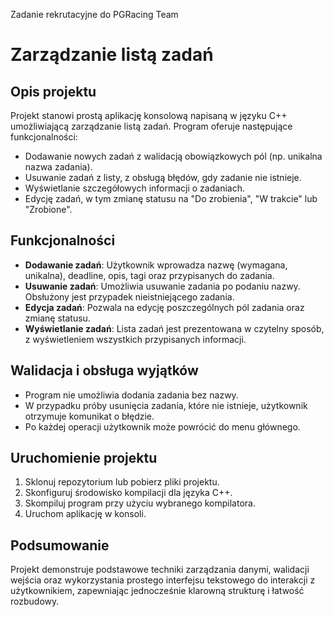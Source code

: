 Zadanie rekrutacyjne do PGRacing Team

# Zarządzanie listą zadań

## Opis projektu
Projekt stanowi prostą aplikację konsolową napisaną w języku C++ umożliwiającą zarządzanie listą zadań. Program oferuje następujące funkcjonalności:
- Dodawanie nowych zadań z walidacją obowiązkowych pól (np. unikalna nazwa zadania).
- Usuwanie zadań z listy, z obsługą błędów, gdy zadanie nie istnieje.
- Wyświetlanie szczegółowych informacji o zadaniach.
- Edycję zadań, w tym zmianę statusu na "Do zrobienia", "W trakcie" lub "Zrobione".

## Funkcjonalności
- **Dodawanie zadań**: Użytkownik wprowadza nazwę (wymagana, unikalna), deadline, opis, tagi oraz przypisanych do zadania.
- **Usuwanie zadań**: Umożliwia usuwanie zadania po podaniu nazwy. Obsłużony jest przypadek nieistniejącego zadania.
- **Edycja zadań**: Pozwala na edycję poszczególnych pól zadania oraz zmianę statusu.
- **Wyświetlanie zadań**: Lista zadań jest prezentowana w czytelny sposób, z wyświetleniem wszystkich przypisanych informacji.

## Walidacja i obsługa wyjątków
- Program nie umożliwia dodania zadania bez nazwy.
- W przypadku próby usunięcia zadania, które nie istnieje, użytkownik otrzymuje komunikat o błędzie.
- Po każdej operacji użytkownik może powrócić do menu głównego.

## Uruchomienie projektu
1. Sklonuj repozytorium lub pobierz pliki projektu.
2. Skonfiguruj środowisko kompilacji dla języka C++.
3. Skompiluj program przy użyciu wybranego kompilatora.
4. Uruchom aplikację w konsoli.

## Podsumowanie
Projekt demonstruje podstawowe techniki zarządzania danymi, walidacji wejścia oraz wykorzystania prostego interfejsu tekstowego do interakcji z użytkownikiem, zapewniając jednocześnie klarowną strukturę i łatwość rozbudowy.

